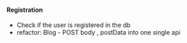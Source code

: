 #### Registration 
- Check if the user is registered in the db 
- refactor: Blog - POST body , postData into one single api  